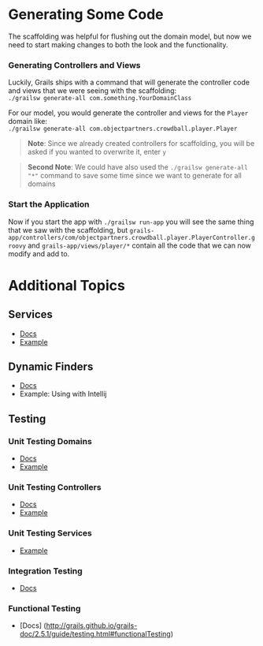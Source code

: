 Generating Some Code
===
The scaffolding was helpful for flushing out the domain model, but now we need to start making changes to both the 
look and the functionality. 

### Generating Controllers and Views
Luckily, Grails ships with a command that will generate the controller code and views that
we were seeing with the scaffolding:   
`./grailsw generate-all com.something.YourDomainClass`   

For our model, you would generate the controller and views for the `Player` domain like:   
`./grailsw generate-all com.objectpartners.crowdball.player.Player`   

> **Note**: Since we already created controllers for scaffolding, you will be asked if you wanted to overwrite it, enter `y`   

> **Second Note**: We could have also used the `./grailsw generate-all "*"` command to save some time since we want to generate for all domains

### Start the Application
Now if you start the app with `./grailsw run-app` you will see the same thing that we saw with the scaffolding, but
`grails-app/controllers/com/objectpartners.crowdball.player.PlayerController.groovy` and 
`grails-app/views/player/*` contain all the code that we can now modify and add to.

# Additional Topics

## Services
* [Docs](http://grails.github.io/grails-doc/2.5.1/guide/services.html)
* [Example](https://github.com/JacobASeverson/crowd-ball-demo/blob/2-generate-code/grails-app/services/com/objectpartners/crowdball/game/GameService.groovy)

## Dynamic Finders
* [Docs](http://grails.github.io/grails-doc/2.5.1/guide/GORM.html#finders)
* Example: Using with Intellij

## Testing

### Unit Testing Domains
* [Docs](http://grails.github.io/grails-doc/2.5.1/guide/testing.html#unitTestingDomains)
* [Example](https://github.com/JacobASeverson/crowd-ball-demo/blob/2-generate-code/test/unit/com/objectpartners/crowdball/game/GameSpec.groovy)

### Unit Testing Controllers
* [Docs](http://grails.github.io/grails-doc/2.5.1/guide/testing.html#unitTestingControllers)
* [Example](https://github.com/JacobASeverson/crowd-ball-demo/blob/2-generate-code/test/unit/com/objectpartners/crowdball/game/GameControllerSpec.groovy)

### Unit Testing Services
* [Example](https://github.com/JacobASeverson/crowd-ball-demo/blob/2-generate-code/test/unit/com/objectpartners/crowdball/game/GameServiceSpec.groovy)

### Integration Testing
* [Docs](http://grails.github.io/grails-doc/2.5.1/guide/testing.html#integrationTesting)

### Functional Testing
* [Docs] (http://grails.github.io/grails-doc/2.5.1/guide/testing.html#functionalTesting)



